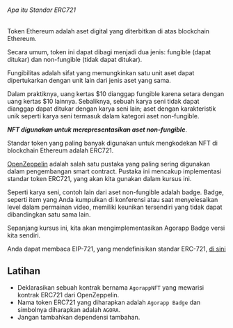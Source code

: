 ###### Apa itu Standar ERC721

Token Ethereum adalah aset digital yang diterbitkan di atas blockchain Ethereum.

Secara umum, token ini dapat dibagi menjadi dua jenis: fungible (dapat ditukar) dan non-fungible (tidak dapat ditukar).

Fungibilitas adalah sifat yang memungkinkan satu unit aset dapat dipertukarkan dengan unit lain dari jenis aset yang sama.

Dalam praktiknya, uang kertas $10 dianggap fungible karena setara dengan uang kertas $10 lainnya. Sebaliknya, sebuah karya seni tidak dapat dianggap dapat ditukar dengan karya seni lain; aset dengan karakteristik unik seperti karya seni termasuk dalam kategori aset non-fungible.

**_NFT digunakan untuk merepresentasikan aset non-fungible_**.

Standar token yang paling banyak digunakan untuk mengkodekan NFT di blockchain Ethereum adalah ERC721.

[OpenZeppelin](https://docs.openzeppelin.com/contracts/4.x/) adalah salah satu pustaka yang paling sering digunakan dalam pengembangan smart contract. Pustaka ini mencakup implementasi standar token ERC721, yang akan kita gunakan dalam kursus ini.

Seperti karya seni, contoh lain dari aset non-fungible adalah badge. Badge, seperti item yang Anda kumpulkan di konferensi atau saat menyelesaikan level dalam permainan video, memiliki keunikan tersendiri yang tidak dapat dibandingkan satu sama lain.

Sepanjang kursus ini, kita akan mengimplementasikan Agorapp Badge versi kita sendiri.

Anda dapat membaca EIP-721, yang mendefinisikan standar ERC-721, [di sini](https://eips.ethereum.org/EIPS/eip-721)

## Latihan

- Deklarasikan sebuah kontrak bernama `AgorappNFT` yang mewarisi kontrak ERC721 dari OpenZeppelin.
- Nama token ERC721 yang diharapkan adalah `Agorapp Badge` dan simbolnya diharapkan adalah `AGORA`.
- Jangan tambahkan dependensi tambahan.
